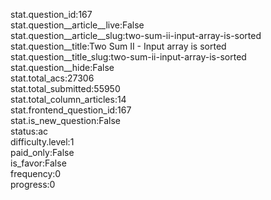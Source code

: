 stat.question_id:167  
stat.question__article__live:False  
stat.question__article__slug:two-sum-ii-input-array-is-sorted  
stat.question__title:Two Sum II - Input array is sorted  
stat.question__title_slug:two-sum-ii-input-array-is-sorted  
stat.question__hide:False  
stat.total_acs:27306  
stat.total_submitted:55950  
stat.total_column_articles:14  
stat.frontend_question_id:167  
stat.is_new_question:False  
status:ac  
difficulty.level:1  
paid_only:False  
is_favor:False  
frequency:0  
progress:0  
